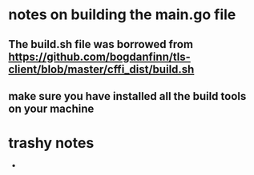 # notes on building the main.go file

## The build.sh file was borrowed from https://github.com/bogdanfinn/tls-client/blob/master/cffi_dist/build.sh

## make sure you have installed all the build tools on your machine

# trashy notes
-